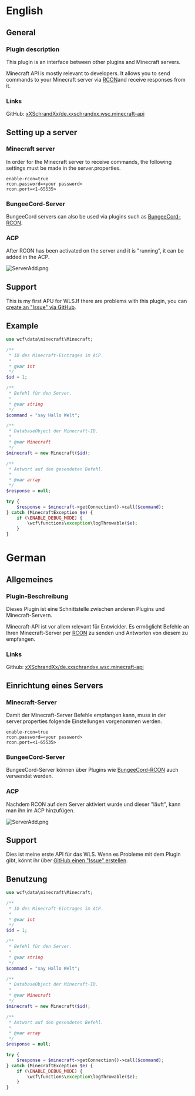 <h1>
    English
</h1>

<h2>
	General
</h2>
<h3>
	Plugin description
</h3>
<p>This plugin is an interface between other plugins and Minecraft servers.</p>
<p>Minecraft API is mostly relevant to developers. It allows you to send commands to your Minecraft server via <a href="https://wiki.vg/RCON">RCON</a>and receive responses from it.</p>
<h3>
	Links
</h3>
<p>GitHub: <a href="https://github.com/xXSchrandXx/de.xxschrandxx.wsc.minecraft-api">xXSchrandXx/de.xxschrandxx.wsc.minecraft-api</a></p>
<h2>
	Setting up a server
</h2>
<h3>
	Minecraft server
</h3>
<p>In order for the Minecraft server to receive commands, the following settings must be made in the server.properties.</p>

``` PROPERTIES
enable-rcon=true
rcon.password=<your password>
rcon.port=<1-65535>
```
<h3>
	BungeeCord-Server
</h3>
<p>BungeeCord servers can also be used via plugins such as <a href="https://www.spigotmc.org/resources/bungeecord-rcon.5817/">BungeeCord-RCON</a>.</p>
<h3>
	ACP
</h3>
<p>After RCON has been activated on the server and it is "running", it can be added in the ACP.</p>

![ServerAdd.png](https://raw.github.com/xXSchrandXx/de.xxschrandxx.wsc.minecraft-api/master/pictures/ServerAdd.png)

<h2>
	Support
</h2>
<p>This is my first APU for WLS.If there are problems with this plugin, you can <a href="https://github.com/xXSchrandXx/de.xxschrandxx.wsc.minecraft-api/issues">create an "Issue" via GitHub</a>.</p>
<h2>
	Example
</h2>

``` PHP
use wcf\data\minecraft\​Minecraft;

/**
 * ID des Minecraft-Eintrages im ACP.
 * 
 * @var int
 */
$id = 1;

/**
 * Befehl für den Server.
 *
 * @var string
 */
$command = "say Hallo Welt";

/**
 * DatabaseObject der Minecraft-ID.
 * 
 * @var Minecraft
 */
$minecraft = new Minecraft($id);

/**
 * Antwort auf den gesendeten Befehl.
 * 
 * @var array
 */
$response = null;

try {
    ​​$response = $minecraft->getConnection()->call($command);
} catch (MinecraftException $e) {
    if (\ENABLE_DEBUG_MODE) {
        \wcf\functions\exception\logThrowable($e);
    }
}
```

<h1>
    German
</h1>
<h2>
	Allgemeines
</h2>
<h3>
	Plugin-Beschreibung
</h3>
<p>Dieses Plugin ist eine Schnittstelle zwischen anderen Plugins und Minecraft-Servern.</p>
<p>Minecraft-API ist vor allem relevant für Entwickler. Es ermöglicht Befehle an Ihren Minecraft-Server per <a href="https://wiki.vg/RCON">RCON</a> zu senden und Antworten von diesem zu empfangen.</p>
<h3>
	Links
</h3>
<p>Github: <a href="https://github.com/xXSchrandXx/de.xxschrandxx.wsc.minecraft-api">xXSchrandXx/de.xxschrandxx.wsc.minecraft-api</a></p>
<h2>
	Einrichtung eines Servers
</h2>
<h3>
	Minecraft-Server
</h3>
<p>Damit der Minecraft-Server Befehle empfangen kann, muss in der server.properties folgende Einstellungen vorgenommen werden.</p>

```
enable-rcon=true
rcon.password=<your password>
rcon.port=<1-65535>
```
<h3>
	BungeeCord-Server
</h3>
<p>BungeeCord-Server können über Plugins wie <a href="https://www.spigotmc.org/resources/bungeecord-rcon.5817/">BungeeCord-RCON</a> auch verwendet werden.</p>
<h3>
	ACP
</h3>
<p>Nachdem RCON auf dem Server aktiviert wurde und dieser "läuft", kann man ihn im ACP hinzufügen.</p>

![ServerAdd.png](https://raw.github.com/xXSchrandXx/de.xxschrandxx.wsc.minecraft-api/master/pictures/ServerAdd.png)
<h2>
	Support
</h2>
<p>Dies ist meine erste API für das WLS. Wenn es Probleme mit dem Plugin gibt, könnt ihr über <a href="https://github.com/xXSchrandXx/de.xxschrandxx.wsc.minecraft-api/issues">GitHub einen "Issue" erstellen</a>.</p>
<h2>
	Benutzung
</h2>

``` PHP
use wcf\data\minecraft\​Minecraft;

/**
 * ID des Minecraft-Eintrages im ACP.
 * 
 * @var int
 */
$id = 1;

/**
 * Befehl für den Server.
 *
 * @var string
 */
$command = "say Hallo Welt";

/**
 * DatabaseObject der Minecraft-ID.
 * 
 * @var Minecraft
 */
$minecraft = new Minecraft($id);

/**
 * Antwort auf den gesendeten Befehl.
 * 
 * @var array
 */
$response = null;

try {
    ​​$response = $minecraft->getConnection()->call($command);
} catch (MinecraftException $e) {
    if (\ENABLE_DEBUG_MODE) {
        \wcf\functions\exception\logThrowable($e);
    }
}
```